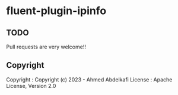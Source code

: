 # fluent-plugin-ipinfo

## TODO

Pull requests are very welcome!!

## Copyright

Copyright :  Copyright (c) 2023 - Ahmed Abdelkafi
License   :  Apache License, Version 2.0
